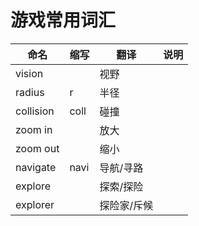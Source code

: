 # 游戏常用词汇
|命名|缩写|翻译|说明|
|---|---|---|---|
|vision||视野||
|radius|r|半径||
|collision|coll|碰撞||
|zoom in||放大||
|zoom out||缩小||
|navigate|navi|导航/寻路||
|explore||探索/探险||
|explorer||探险家/斥候||

